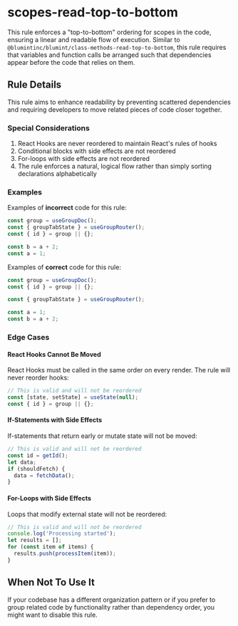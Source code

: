 # scopes-read-top-to-bottom

This rule enforces a "top-to-bottom" ordering for scopes in the code, ensuring a linear and readable flow of execution. Similar to `@blumintinc/blumint/class-methods-read-top-to-bottom`, this rule requires that variables and function calls be arranged such that dependencies appear before the code that relies on them.

## Rule Details

This rule aims to enhance readability by preventing scattered dependencies and requiring developers to move related pieces of code closer together.

### Special Considerations

1. React Hooks are never reordered to maintain React's rules of hooks
2. Conditional blocks with side effects are not reordered
3. For-loops with side effects are not reordered
4. The rule enforces a natural, logical flow rather than simply sorting declarations alphabetically

### Examples

Examples of **incorrect** code for this rule:

```ts
const group = useGroupDoc();
const { groupTabState } = useGroupRouter();
const { id } = group || {};
```

```ts
const b = a + 2;
const a = 1;
```

Examples of **correct** code for this rule:

```ts
const group = useGroupDoc();
const { id } = group || {};

const { groupTabState } = useGroupRouter();
```

```ts
const a = 1;
const b = a + 2;
```

### Edge Cases

#### React Hooks Cannot Be Moved
React Hooks must be called in the same order on every render. The rule will never reorder hooks:

```ts
// This is valid and will not be reordered
const [state, setState] = useState(null);
const { id } = group || {};
```

#### If-Statements with Side Effects
If-statements that return early or mutate state will not be moved:

```ts
// This is valid and will not be reordered
const id = getId();
let data;
if (shouldFetch) {
  data = fetchData();
}
```

#### For-Loops with Side Effects
Loops that modify external state will not be reordered:

```ts
// This is valid and will not be reordered
console.log('Processing started');
let results = [];
for (const item of items) {
  results.push(processItem(item));
}
```

## When Not To Use It

If your codebase has a different organization pattern or if you prefer to group related code by functionality rather than dependency order, you might want to disable this rule.
